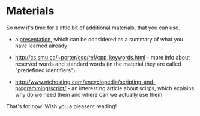 Materials
=====================

So now it's time for a little bit of additional materials, that you can use.


* a [presentation](https://www.google.bg/url?sa=t&rct=j&q=&esrc=s&source=web&cd=4&cad=rja&uact=8&sqi=2&ved=0CDgQFjAD&url=http%3A%2F%2Fwww.math-cs.gordon.edu%2Fcourses%2Fcps212%2Fpaperwork%2FJava-C%252B%252Bcomparison.pdf&ei=kMY-VLjkNujnygOPyYKIBA&usg=AFQjCNHhUJm9HmaD7_JVU88ipIsrMmuKnA&sig2=KSiJ-UZkDHliUhIKWpwdsg), which can be considered as a summary of what you have learned already

* http://cs.smu.ca/~porter/csc/ref/cpp_keywords.html - more info about reserved words and standard words (in the material they are called "predefined identifiers")

* http://www.ntchosting.com/encyclopedia/scripting-and-programming/script/ - an interesting article about scirps, which explains why do we need them and where can we actually use them

That's for now. 
Wish you a pleasent reading!
